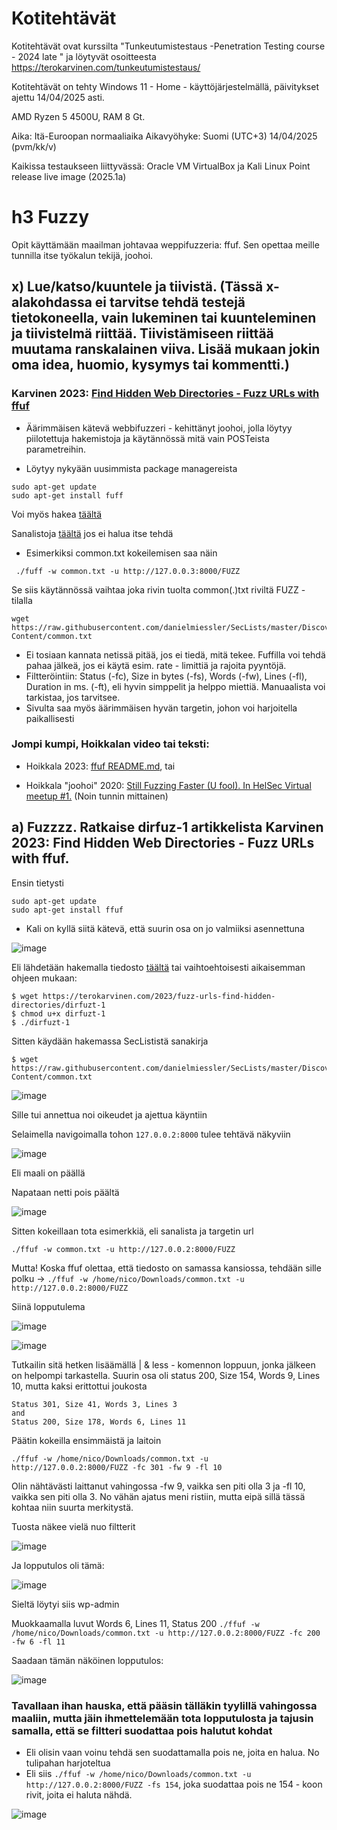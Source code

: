 # Kotitehtävät

Kotitehtävät ovat kurssilta "Tunkeutumistestaus -Penetration Testing course - 2024 late " ja löytyvät osoitteesta https://terokarvinen.com/tunkeutumistestaus/

Kotitehtävät on tehty Windows 11 - Home - käyttöjärjestelmällä, päivitykset ajettu 14/04/2025 asti.

AMD Ryzen 5 4500U, RAM 8 Gt.

Aika: Itä-Euroopan normaaliaika Aikavyöhyke: Suomi (UTC+3) 14/04/2025 (pvm/kk/v)

Kaikissa testaukseen liittyvässä: Oracle VM VirtualBox ja Kali Linux Point release live image (2025.1a)



# h3 Fuzzy

Opit käyttämään maailman johtavaa weppifuzzeria: ffuf. Sen opettaa meille tunnilla itse työkalun tekijä, joohoi.

## x) Lue/katso/kuuntele ja tiivistä. (Tässä x-alakohdassa ei tarvitse tehdä testejä tietokoneella, vain lukeminen tai kuunteleminen ja tiivistelmä riittää. Tiivistämiseen riittää muutama ranskalainen viiva. Lisää mukaan jokin oma idea, huomio, kysymys tai kommentti.)

### Karvinen 2023: [Find Hidden Web Directories - Fuzz URLs with ffuf](https://terokarvinen.com/2023/fuzz-urls-find-hidden-directories/)

- Äärimmäisen kätevä webbifuzzeri - kehittänyt joohoi, jolla löytyy piilotettuja hakemistoja ja käytännössä mitä vain POSTeista parametreihin.

- Löytyy nykyään uusimmista package managereista

```
sudo apt-get update
sudo apt-get install fuff
```

Voi myös hakea [täältä](https://github.com/ffuf/ffuf)

Sanalistoja [täältä](https://github.com/danielmiessler/SecLists) jos ei halua itse tehdä

- Esimerkiksi common.txt kokeilemisen saa näin

 ```
  ./fuff -w common.txt -u http://127.0.0.3:8000/FUZZ
 ```

Se siis käytännössä vaihtaa joka rivin tuolta common(.)txt riviltä FUZZ - tilalla

```
wget https://raw.githubusercontent.com/danielmiessler/SecLists/master/Discovery/Web-Content/common.txt
```

- Ei tosiaan kannata netissä pitää, jos ei tiedä, mitä tekee. Fuffilla voi tehdä pahaa jälkeä, jos ei käytä esim. rate - limittiä ja rajoita pyyntöjä.
- Filtteröintiin: Status (-fc), Size in bytes (-fs), Words (-fw), Lines (-fl), Duration in ms. (-ft), eli hyvin simppelit ja helppo miettiä. Manuaalista voi tarkistaa, jos tarvitsee.
- Sivulta saa myös äärimmäisen hyvän targetin, johon voi harjoitella paikallisesti


### Jompi kumpi, Hoikkalan video tai teksti:
           
-  Hoikkala 2023: [ffuf README.md](https://github.com/ffuf/ffuf/blob/master/README.md), tai
           
- Hoikkala "joohoi" 2020: [Still Fuzzing Faster (U fool). In HelSec Virtual meetup #1.](https://www.youtube.com/watch?v=mbmsT3AhwWU) (Noin tunnin mittainen)



## a) Fuzzzz. Ratkaise dirfuz-1 artikkelista Karvinen 2023: Find Hidden Web Directories - Fuzz URLs with ffuf.

Ensin tietysti

```
sudo apt-get update
sudo apt-get install ffuf
```

- Kali on kyllä siitä kätevä, että suurin osa on jo valmiiksi asennettuna

![image](https://github.com/user-attachments/assets/1c93e5b5-0433-4cdf-8050-ba9ab98ecb4c)

Eli lähdetään hakemalla tiedosto [täältä](https://terokarvinen.com/2023/fuzz-urls-find-hidden-directories/) tai vaihtoehtoisesti aikaisemman ohjeen mukaan:

```
$ wget https://terokarvinen.com/2023/fuzz-urls-find-hidden-directories/dirfuzt-1
$ chmod u+x dirfuzt-1
$ ./dirfuzt-1
```

Sitten käydään hakemassa SecLististä sanakirja

```
$ wget https://raw.githubusercontent.com/danielmiessler/SecLists/master/Discovery/Web-Content/common.txt
```

![image](https://github.com/user-attachments/assets/23484949-b5ba-40ad-9dba-c4aa798dcbc1)

Sille tui annettua noi oikeudet ja ajettua käyntiin

Selaimella navigoimalla tohon ```127.0.0.2:8000``` tulee tehtävä näkyviin

![image](https://github.com/user-attachments/assets/3e555159-6f62-49f2-9586-26316d71ec74)

Eli maali on päällä

Napataan netti pois päältä

![image](https://github.com/user-attachments/assets/a1926e18-8eac-467c-bc02-539b521c1ea6)

Sitten kokeillaan tota esimerkkiä, eli sanalista ja targetin url

```
./ffuf -w common.txt -u http://127.0.0.2:8000/FUZZ
```

Mutta! Koska ffuf olettaa, että tiedosto on samassa kansiossa, tehdään sille polku -> ```./ffuf -w /home/nico/Downloads/common.txt -u http://127.0.0.2:8000/FUZZ```

Siinä lopputulema

![image](https://github.com/user-attachments/assets/83123ce7-6931-49c4-bd97-6cf08aa8e923)


![image](https://github.com/user-attachments/assets/a07d3a28-a2fe-4ca9-a0c8-a786542667f2)

Tutkailin sitä hetken lisäämällä | & less - komennon loppuun, jonka jälkeen on helpompi tarkastella.
Suurin osa oli status 200, Size 154, Words 9, Lines 10, mutta kaksi erittottui joukosta

```
Status 301, Size 41, Words 3, Lines 3
and
Status 200, Size 178, Words 6, Lines 11
```

Päätin kokeilla ensimmäistä ja laitoin

```
./ffuf -w /home/nico/Downloads/common.txt -u http://127.0.0.2:8000/FUZZ -fc 301 -fw 9 -fl 10
```

Olin nähtävästi laittanut vahingossa -fw 9, vaikka sen piti olla 3 ja -fl 10, vaikka sen piti olla 3. No vähän ajatus meni ristiin, mutta eipä sillä tässä kohtaa niin suurta merkitystä. 

Tuosta näkee vielä nuo filtterit

![image](https://github.com/user-attachments/assets/cad8458e-5441-4ed7-83c7-61d1a726418f)

Ja lopputulos oli tämä:

![image](https://github.com/user-attachments/assets/65986717-8705-450a-8f93-e08700250ae5)

Sieltä löytyi siis wp-admin

Muokkaamalla luvut Words 6, Lines 11, Status 200  ```./ffuf -w /home/nico/Downloads/common.txt -u http://127.0.0.2:8000/FUZZ -fc 200 -fw 6 -fl 11```

Saadaan tämän näköinen lopputulos:

![image](https://github.com/user-attachments/assets/059a8e76-cb43-4fc3-b864-68e931ed8182)

### Tavallaan ihan hauska, että pääsin tälläkin tyylillä vahingossa maaliin, mutta jäin ihmettelemään tota lopputulosta ja tajusin samalla, että se filtteri suodattaa pois halutut kohdat

- Eli olisin vaan voinu tehdä sen suodattamalla pois ne, joita en halua. No tulipahan harjoteltua
- Eli siis  ```./ffuf -w /home/nico/Downloads/common.txt -u http://127.0.0.2:8000/FUZZ -fs 154```, joka suodattaa pois ne 154 - koon rivit, joita ei haluta nähdä.

![image](https://github.com/user-attachments/assets/792781bb-71cf-4933-bec8-df6d831fb301)





